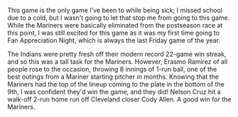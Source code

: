 This game is the only game I've been to while being sick; I missed
school due to a cold, but I wasn't going to let that stop me from
going to this game. While the Mariners were basically eliminated from
the postseason race at this point, I was still excited for this game
as it was my first time going to Fan Appreciation Night, which is
always the last Friday game of the year.

The Indians were pretty fresh off their modern record 22-game win
streak, and so this was a tall task for the Mariners. However, Erasmo
Ramirez of all people rose to the occasion, throwing 8 innings of
1-run ball, one of the best outings from a Mariner starting pitcher in
months. Knowing that the Mariners had the top of the lineup coming to
the plate in the bottom of the 9th, I was confident they'd win the
game, and they did! Nelson Cruz hit a walk-off 2-run home run off
Cleveland closer Cody Allen. A good win for the Mariners.
